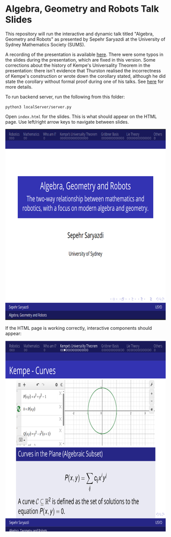 # Algebra, Geometry and Robots Talk Slides

This repository will run the interactive and dynamic talk titled "Algebra, Geometry and Robots" as presented by Sepehr Saryazdi at the University of Sydney Mathematics Society (SUMS). 

A recording of the presentation is available [here](https://drive.google.com/file/d/1TEoP5Aoc57DKB4ptKwzoWVb-TJAKnSIO/view?usp=sharing). There were some typos in the slides during the presentation, which are fixed in this version. Some corrections about the history of Kempe's Universality Theorem in the presentation: there isn't evidence that Thurston realised the incorrectness of Kempe's construction or wrote down the corollary stated, although he did state the corollary without formal proof during one of his talks. See [here](https://arxiv.org/pdf/math/9807023) for more details.

To run backend server, run the following from this folder:

`python3 localServer/server.py`

Open `index.html` for the slides. This is what should appear on the HTML page. Use left/right arrow keys to navigate between slides.

<p align="center">
<img src="readme_images/title_page.png" height="600">
</p>


If the HTML page is working correctly, interactive components should appear:


<p align="center">
<img src="readme_images/interactive_component.png" height="600">
</p>




